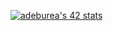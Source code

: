 [![adeburea's 42 stats](https://badge42.vercel.app/api/v2/cl3ygf7am006909mh302q796e/stats?cursusId=21&coalitionId=46)](https://github.com/JaeSeoKim/badge42)
